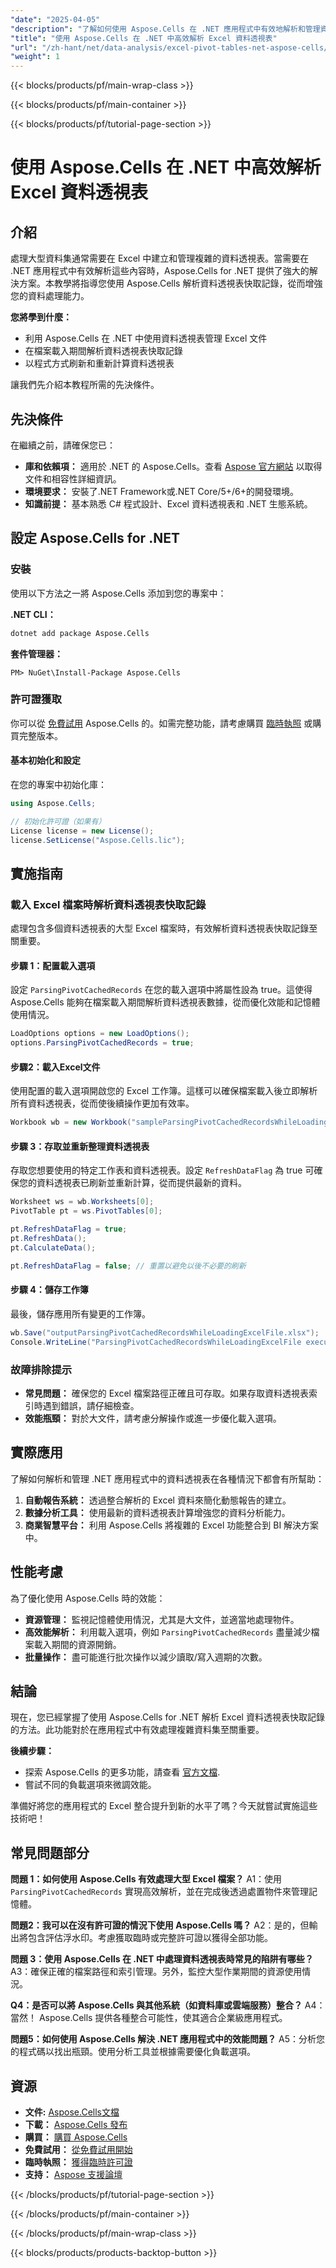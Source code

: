 ```yaml
---
"date": "2025-04-05"
"description": "了解如何使用 Aspose.Cells 在 .NET 應用程式中有效地解析和管理資料透視表，從而優化效能和資料準確性。"
"title": "使用 Aspose.Cells 在 .NET 中高效解析 Excel 資料透視表"
"url": "/zh-hant/net/data-analysis/excel-pivot-tables-net-aspose-cells/"
"weight": 1
---
```


{{< blocks/products/pf/main-wrap-class >}}

{{< blocks/products/pf/main-container >}}

{{< blocks/products/pf/tutorial-page-section >}}


# 使用 Aspose.Cells 在 .NET 中高效解析 Excel 資料透視表

## 介紹

處理大型資料集通常需要在 Excel 中建立和管理複雜的資料透視表。當需要在 .NET 應用程式中有效解析這些內容時，Aspose.Cells for .NET 提供了強大的解決方案。本教學將指導您使用 Aspose.Cells 解析資料透視表快取記錄，從而增強您的資料處理能力。

**您將學到什麼：**
- 利用 Aspose.Cells 在 .NET 中使用資料透視表管理 Excel 文件
- 在檔案載入期間解析資料透視表快取記錄
- 以程式方式刷新和重新計算資料透視表

讓我們先介紹本教程所需的先決條件。

## 先決條件

在繼續之前，請確保您已：

- **庫和依賴項：** 適用於 .NET 的 Aspose.Cells。查看 [Aspose 官方網站](https://reference.aspose.com/cells/net/) 以取得文件和相容性詳細資訊。
- **環境要求：** 安裝了.NET Framework或.NET Core/5+/6+的開發環境。
- **知識前提：** 基本熟悉 C# 程式設計、Excel 資料透視表和 .NET 生態系統。

## 設定 Aspose.Cells for .NET

### 安裝

使用以下方法之一將 Aspose.Cells 添加到您的專案中：

**.NET CLI：**
```bash
dotnet add package Aspose.Cells
```

**套件管理器：**
```shell
PM> NuGet\Install-Package Aspose.Cells
```

### 許可證獲取

你可以從 [免費試用](https://releases.aspose.com/cells/net/) Aspose.Cells 的。如需完整功能，請考慮購買 [臨時執照](https://purchase.aspose.com/temporary-license/) 或購買完整版本。

#### 基本初始化和設定

在您的專案中初始化庫：
```csharp
using Aspose.Cells;

// 初始化許可證（如果有）
License license = new License();
license.SetLicense("Aspose.Cells.lic");
```

## 實施指南

### 載入 Excel 檔案時解析資料透視表快取記錄

處理包含多個資料透視表的大型 Excel 檔案時，有效解析資料透視表快取記錄至關重要。

#### 步驟 1：配置載入選項

設定 `ParsingPivotCachedRecords` 在您的載入選項中將屬性設為 true。這使得 Aspose.Cells 能夠在檔案載入期間解析資料透視表數據，從而優化效能和記憶體使用情況。
```csharp
LoadOptions options = new LoadOptions();
options.ParsingPivotCachedRecords = true;
```

#### 步驟2：載入Excel文件

使用配置的載入選項開啟您的 Excel 工作簿。這樣可以確保檔案載入後立即解析所有資料透視表，從而使後續操作更加有效率。
```csharp
Workbook wb = new Workbook("sampleParsingPivotCachedRecordsWhileLoadingExcelFile.xlsx", options);
```

#### 步驟 3：存取並重新整理資料透視表

存取您想要使用的特定工作表和資料透視表。設定 `RefreshDataFlag` 為 true 可確保您的資料透視表已刷新並重新計算，從而提供最新的資料。
```csharp
Worksheet ws = wb.Worksheets[0];
PivotTable pt = ws.PivotTables[0];

pt.RefreshDataFlag = true;
pt.RefreshData();
pt.CalculateData();

pt.RefreshDataFlag = false; // 重置以避免以後不必要的刷新
```

#### 步驟 4：儲存工作簿

最後，儲存應用所有變更的工作簿。
```csharp
wb.Save("outputParsingPivotCachedRecordsWhileLoadingExcelFile.xlsx");
Console.WriteLine("ParsingPivotCachedRecordsWhileLoadingExcelFile executed successfully.");
```

### 故障排除提示

- **常見問題：** 確保您的 Excel 檔案路徑正確且可存取。如果存取資料透視表索引時遇到錯誤，請仔細檢查。
- **效能瓶頸：** 對於大文件，請考慮分解操作或進一步優化載入選項。

## 實際應用

了解如何解析和管理 .NET 應用程式中的資料透視表在各種情況下都會有所幫助：

1. **自動報告系統：** 透過整合解析的 Excel 資料來簡化動態報告的建立。
2. **數據分析工具：** 使用最新的資料透視表計算增強您的資料分析能力。
3. **商業智慧平台：** 利用 Aspose.Cells 將複雜的 Excel 功能整合到 BI 解決方案中。

## 性能考慮

為了優化使用 Aspose.Cells 時的效能：
- **資源管理：** 監視記憶體使用情況，尤其是大文件，並適當地處理物件。
- **高效能解析：** 利用載入選項，例如 `ParsingPivotCachedRecords` 盡量減少檔案載入期間的資源開銷。
- **批量操作：** 盡可能進行批次操作以減少讀取/寫入週期的次數。

## 結論

現在，您已經掌握了使用 Aspose.Cells for .NET 解析 Excel 資料透視表快取記錄的方法。此功能對於在應用程式中有效處理複雜資料集至關重要。 

**後續步驟：**
- 探索 Aspose.Cells 的更多功能，請查看 [官方文檔](https://reference。aspose.com/cells/net/).
- 嘗試不同的負載選項來微調效能。

準備好將您的應用程式的 Excel 整合提升到新的水平了嗎？今天就嘗試實施這些技術吧！

## 常見問題部分

**問題 1：如何使用 Aspose.Cells 有效處理大型 Excel 檔案？**
A1：使用 `ParsingPivotCachedRecords` 實現高效解析，並在完成後透過處置物件來管理記憶體。

**問題2：我可以在沒有許可證的情況下使用 Aspose.Cells 嗎？**
A2：是的，但輸出將包含評估浮水印。考慮獲取臨時或完整許可證以獲得全部功能。

**問題 3：使用 Aspose.Cells 在 .NET 中處理資料透視表時常見的陷阱有哪些？**
A3：確保正確的檔案路徑和索引管理。另外，監控大型作業期間的資源使用情況。

**Q4：是否可以將 Aspose.Cells 與其他系統（如資料庫或雲端服務）整合？**
A4：當然！ Aspose.Cells 提供各種整合可能性，使其適合企業級應用程式。

**問題5：如何使用 Aspose.Cells 解決 .NET 應用程式中的效能問題？**
A5：分析您的程式碼以找出瓶頸。使用分析工具並根據需要優化負載選項。

## 資源

- **文件:** [Aspose.Cells文檔](https://reference.aspose.com/cells/net/)
- **下載：** [Aspose.Cells 發布](https://releases.aspose.com/cells/net/)
- **購買：** [購買 Aspose.Cells](https://purchase.aspose.com/buy)
- **免費試用：** [從免費試用開始](https://releases.aspose.com/cells/net/)
- **臨時執照：** [獲得臨時許可證](https://purchase.aspose.com/temporary-license/)
- **支持：** [Aspose 支援論壇](https://forum.aspose.com/c/cells/9)


{{< /blocks/products/pf/tutorial-page-section >}}

{{< /blocks/products/pf/main-container >}}

{{< /blocks/products/pf/main-wrap-class >}}

{{< blocks/products/products-backtop-button >}}